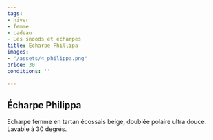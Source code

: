 ```yaml
---
tags:
- hiver
- femme
- cadeau
- Les snoods et écharpes
title: Echarpe Phillipa
images:
- "/assets/4_philippa.png"
price: 30
conditions: ''

---
```

## Écharpe Philippa

Echarpe femme en tartan écossais beige, doublée polaire ultra douce. Lavable à 30 degrés.